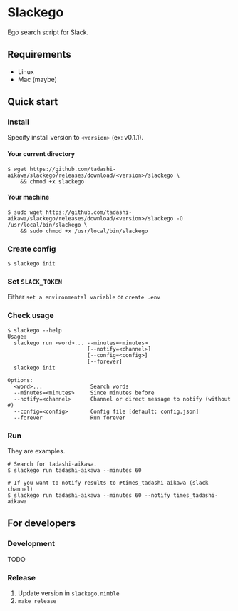 Slackego
========

Ego search script for Slack.


Requirements
------------

* Linux
* Mac (maybe)


Quick start
-----------

### Install

Specify install version to `<version>` (ex: v0.1.1).

#### Your current directory

```
$ wget https://github.com/tadashi-aikawa/slackego/releases/download/<version>/slackego \
    && chmod +x slackego
```

#### Your machine

```
$ sudo wget https://github.com/tadashi-aikawa/slackego/releases/download/<version>/slackego -O /usr/local/bin/slackego \
    && sudo chmod +x /usr/local/bin/slackego
```


### Create config

```
$ slackego init
```


### Set `SLACK_TOKEN`

Either `set a environmental variable` or `create .env`


### Check usage

```
$ slackego --help
Usage:
  slackego run <word>... --minutes=<minutes>
                         [--notify=<channel>]
                         [--config=<config>]
                         [--forever]
  slackego init

Options:
  <word>...               Search words
  --minutes=<minutes>     Since minutes before
  --notify=<channel>      Channel or direct message to notify (without #)
  --config=<config>       Config file [default: config.json]
  --forever               Run forever
```


### Run

They are examples.

```
# Search for tadashi-aikawa.
$ slackego run tadashi-aikawa --minutes 60

# If you want to notify results to #times_tadashi-aikawa (slack channel)
$ slackego run tadashi-aikawa --minutes 60 --notify times_tadashi-aikawa
```


For developers
--------------

### Development

TODO


### Release

1. Update version in `slackego.nimble`
2. `make release`
